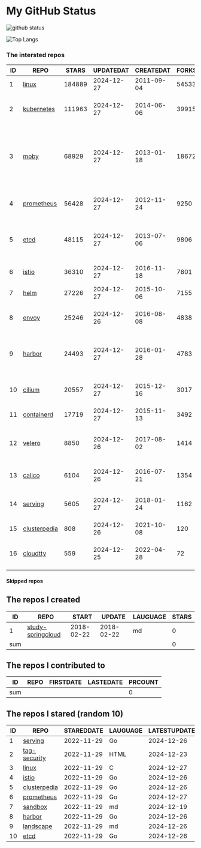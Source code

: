 # My GitHub Status

<img src="https://github-readme-stats-1.yihong0618.vercel.app/api?username=daoqingniu&show_icons=true&&&hide_title=true&count_private=true" alt="github status" />

![Top Langs](https://github-readme-stats-1.yihong0618.vercel.app/api/top-langs/?username=daoqingniu&layout=compact)

<!--START_SECTION:github_repos-->
### The intersted repos
| ID |                              REPO                               | STARS  | UPDATEDAT  | CREATEDAT  | FORKSCOUNT |                                                DESCRIPTIONS                                                |
|----|-----------------------------------------------------------------|--------|------------|------------|------------|------------------------------------------------------------------------------------------------------------|
|  1 | [linux](https://github.com/torvalds/linux)                      | 184889 | 2024-12-27 | 2011-09-04 |      54533 | Linux kernel source tree                                                                                   |
|  2 | [kubernetes](https://github.com/kubernetes/kubernetes)          | 111963 | 2024-12-27 | 2014-06-06 |      39915 | Production-Grade Container Scheduling and Management                                                       |
|  3 | [moby](https://github.com/moby/moby)                            |  68929 | 2024-12-27 | 2013-01-18 |      18672 | The Moby Project - a collaborative project for the container ecosystem to assemble container-based systems |
|  4 | [prometheus](https://github.com/prometheus/prometheus)          |  56428 | 2024-12-27 | 2012-11-24 |       9250 | The Prometheus monitoring system and time series database.                                                 |
|  5 | [etcd](https://github.com/etcd-io/etcd)                         |  48115 | 2024-12-27 | 2013-07-06 |       9806 | Distributed reliable key-value store for the most critical data of a distributed system                    |
|  6 | [istio](https://github.com/istio/istio)                         |  36310 | 2024-12-27 | 2016-11-18 |       7801 | Connect, secure, control, and observe services.                                                            |
|  7 | [helm](https://github.com/helm/helm)                            |  27226 | 2024-12-27 | 2015-10-06 |       7155 | The Kubernetes Package Manager                                                                             |
|  8 | [envoy](https://github.com/envoyproxy/envoy)                    |  25246 | 2024-12-26 | 2016-08-08 |       4838 | Cloud-native high-performance edge/middle/service proxy                                                    |
|  9 | [harbor](https://github.com/goharbor/harbor)                    |  24493 | 2024-12-27 | 2016-01-28 |       4783 | An open source trusted cloud native registry project that stores, signs, and scans content.                |
| 10 | [cilium](https://github.com/cilium/cilium)                      |  20557 | 2024-12-27 | 2015-12-16 |       3017 | eBPF-based Networking, Security, and Observability                                                         |
| 11 | [containerd](https://github.com/containerd/containerd)          |  17719 | 2024-12-27 | 2015-11-13 |       3492 | An open and reliable container runtime                                                                     |
| 12 | [velero](https://github.com/vmware-tanzu/velero)                |   8850 | 2024-12-26 | 2017-08-02 |       1414 | Backup and migrate Kubernetes applications and their persistent volumes                                    |
| 13 | [calico](https://github.com/projectcalico/calico)               |   6104 | 2024-12-26 | 2016-07-21 |       1354 | Cloud native networking and network security                                                               |
| 14 | [serving](https://github.com/knative/serving)                   |   5605 | 2024-12-27 | 2018-01-24 |       1162 | Kubernetes-based, scale-to-zero, request-driven compute                                                    |
| 15 | [clusterpedia](https://github.com/clusterpedia-io/clusterpedia) |    808 | 2024-12-26 | 2021-10-08 |        120 | The Encyclopedia of Kubernetes clusters                                                                    |
| 16 | [cloudtty](https://github.com/cloudtty/cloudtty)                |    559 | 2024-12-25 | 2022-04-28 |         72 | A Friendly Kubernetes CloudShell (Web Terminal) !                                                          |



#### Skipped repos
<!--END_SECTION:github_repos-->

<!--START_SECTION:my_github-->
## The repos I created
| ID  |                                 REPO                                 |   START    |   UPDATE   | LAUGUAGE | STARS |
|-----|----------------------------------------------------------------------|------------|------------|----------|-------|
|   1 | [study-springcloud](https://github.com/daoqingniu/study-springcloud) | 2018-02-22 | 2018-02-22 | md       |     0 |
| sum |                                                                      |            |            |          |     0 |

## The repos I contributed to
| ID  | REPO | FIRSTDATE | LASTEDATE | PRCOUNT |
|-----|------|-----------|-----------|---------|
| sum |      |           |           |       0 |

## The repos I stared (random 10)
| ID |                              REPO                               | STAREDDATE | LAUGUAGE | LATESTUPDATE |
|----|-----------------------------------------------------------------|------------|----------|--------------|
|  1 | [serving](https://github.com/knative/serving)                   | 2022-11-29 | Go       | 2024-12-26   |
|  2 | [tag-security](https://github.com/cncf/tag-security)            | 2022-11-29 | HTML     | 2024-12-23   |
|  3 | [linux](https://github.com/torvalds/linux)                      | 2022-11-29 | C        | 2024-12-27   |
|  4 | [istio](https://github.com/istio/istio)                         | 2022-11-29 | Go       | 2024-12-26   |
|  5 | [clusterpedia](https://github.com/clusterpedia-io/clusterpedia) | 2022-11-29 | Go       | 2024-12-26   |
|  6 | [prometheus](https://github.com/prometheus/prometheus)          | 2022-11-29 | Go       | 2024-12-27   |
|  7 | [sandbox](https://github.com/cncf/sandbox)                      | 2022-11-29 | md       | 2024-12-19   |
|  8 | [harbor](https://github.com/goharbor/harbor)                    | 2022-11-29 | Go       | 2024-12-26   |
|  9 | [landscape](https://github.com/cncf/landscape)                  | 2022-11-29 | md       | 2024-12-26   |
| 10 | [etcd](https://github.com/etcd-io/etcd)                         | 2022-11-29 | Go       | 2024-12-26   |

<!--END_SECTION:my_github-->
